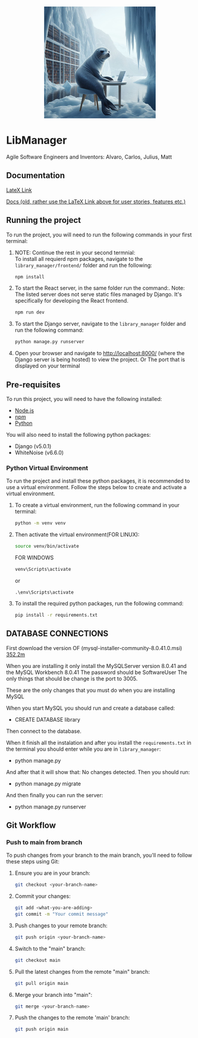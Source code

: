 <p align="center">
  <img src="library_manager\frontend\public\images\library_seal.jpg" alt="docu_llama" width="300"/>
  <br>
</p>

# LibManager
Agile Software Engineers and Inventors: Alvaro, Carlos, Julius, Matt

## Documentation
[LateX Link](https://sharelatex.tum.de/1436619729gkstxqtxbvgv)

[Docs (old, rather use the LaTeX Link above for user stories, features etc.)](docs/README.md)

## Running the project

To run the project, you will need to run the following commands in your first terminal:

1. NOTE: Continue the rest in your second termnial:  
    To install all requierd npm packages, navigate to the `library_manager/frontend/` folder and run the following:
   ```bash
   npm install
   ```
2. To start the React server, in the same folder run the command:. Note: The listed server does not serve static files managed by Django. It's specifically for developing the React frontend.
   ```bash
   npm run dev
   ```
3. To start the Django server, navigate to the `library_manager` folder and run the following command:
   ```bash
   python manage.py runserver
   ```
4. Open your browser and navigate to [http://localhost:8000/](http://localhost:8000/) (where the Django server is being hosted) to view the project. Or The port that is displayed on your terminal

## Pre-requisites

To run this project, you will need to have the following installed:

- [Node.js](https://nodejs.org/en/)
- [npm](https://www.npmjs.com/)
- [Python](https://www.python.org/)

You will also need to install the following python packages:

- Django (v5.0.1)
- WhiteNoise (v6.6.0)

### Python Virtual Environment

To run the project and install these python packages, it is recommended to use a virtual environment. Follow the steps below to create and activate a virtual environment.

1. To create a virtual environment, run the following command in your terminal:
   ```bash
   python -m venv venv
   ```
2. Then activate the virtual environment(FOR LINUX):

   ```bash
   source venv/bin/activate
   ```

   FOR WINDOWS

   ```bash
   venv\Scripts\activate
   ```

   or

   ```
   .\env\Scripts\activate
   ```

3. To install the required python packages, run the following command:
   ```bash
   pip install -r requirements.txt
   ```
## DATABASE CONNECTIONS

First download the version OF (mysql-installer-community-8.0.41.0.msi) [352.2m](https://dev.mysql.com/downloads/installer/)

When you are installing it only install the MySQLServer version 8.0.41 and the MySQL Workbench 8.0.41
The password should be SoftwareUser
The only things that should be change is the port to 3005.

These are the only changes that you must do when you are installing MySQL

When you start MySQL you should run and create a database called:
   - CREATE DATABASE library

Then connect to the database.

When it finish all the instalation and after you install the `requirements.txt` in the terminal you should enter while you are in `library_manager`:
   - python manage.py

And after that it will show that: No changes detected. Then you should run:
   - python manage.py migrate

And then finally you can run the server:
   - python manage.py runserver


## Git Workflow

### Push to main from branch

To push changes from your branch to the main branch, you'll need to follow these steps using Git:

1. Ensure you are in your branch:

   ```bash
   git checkout <your-branch-name>
   ```

2. Commit your changes:

   ```bash
   git add <what-you-are-adding>
   git commit -m "Your commit message"
   ```

3. Push changes to your remote branch:

   ```bash
   git push origin <your-branch-name>
   ```

4. Switch to the "main" branch:

   ```bash
   git checkout main
   ```

5. Pull the latest changes from the remote "main" branch:

   ```bash
   git pull origin main
   ```

6. Merge your branch into "main":

   ```bash
   git merge <your-branch-name>
   ```

7. Push the changes to the remote 'main' branch:
   ```bash
   git push origin main
   ```
